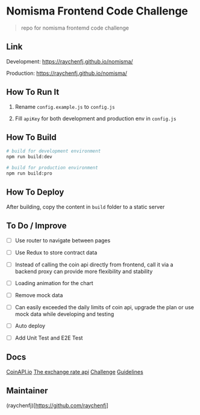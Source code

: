 


# Nomisma Frontend Code Challenge

> repo for nomisma frontemd code challenge

## Link
Development: https://raychenfj.github.io/nomisma/

Production: https://raychenfj.github.io/nomisma/

## How To Run It

1. Rename `config.example.js` to `config.js`

2. Fill `apiKey` for both development and production env in `config.js`

## How To Build
```bash
# build for development environment
npm run build:dev

# build for production environment
npm run build:pro
```

## How To Deploy
After building, copy the content in  `build` folder to a static server

## To Do / Improve
- [ ] Use router to navigate between pages
- [ ] Use Redux to store contract data
- [ ] Instead of calling the coin api directly from frontend, call it via a backend proxy can provide more flexibility and stability
- [ ] Loading animation for the chart
- [ ] Remove mock data
- [ ] Can easily exceeded the daily limits of coin api, upgrade the plan or use mock data while developing and testing
- [ ] Auto deploy
- [ ] Add Unit Test and E2E Test


## Docs
[CoinAPI.io](https://docs.coinapi.io/)
[The exchange rate api](https://docs.coinapi.io/#exchange-rates)
[Challenge](https://github.com/NomismaTech/coding-challenge-tools/blob/master/coding_challenge.md)
[Guidelines](https://github.com/NomismaTech/coding-challenge-tools/blob/master/coding_challenge.md)

## Maintainer
(raychenfj)[https://github.com/raychenfj]
